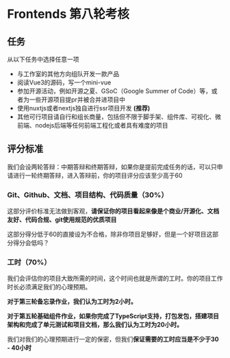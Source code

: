 # Frontends 第八轮考核

## 任务

从以下任务中选择任意一项

- 与工作室的其他方向组队开发一款产品
- 阅读Vue3的源码，写一个mini-vue
- 参加开源活动，例如开源之夏、GSoC（Google Summer of Code）等，或者为一些开源项目提pr并被合并进项目中
- 使用nuxtjs或者nextjs独自进行ssr项目开发 **(推荐)**
- 其他可行项目请自行和组长商量，包括但不限于脚手架、组件库、可视化、微前端、nodejs后端等任何前端工程化或者具有难度的项目

## 评分标准
我们会设两轮答辩：中期答辩和终期答辩，如果你是提前完成任务的话，可以只申请进行一轮终期答辩，进入答辩前，你的项目评分应该至少高于60

### Git、Github、文档、项目结构、代码质量（30%）

这部分评价标准无法做到客观，**请保证你的项目看起来像是个商业/开源化、文档友好、代码合规、git使用规范的优质项目**

这部分得分低于60的直接设为不合格，除非你项目足够好，但是一个好项目这部分得分会低吗？

### 工时（70%）

我们会评估你的项目大致所需的时间，这个时间也就是所谓的工时。你的项目工作时长必须满足我们的心理预期。

**对于第三轮备忘录作业，我们认为工时为2小时。**

**对于第五轮基础组件作业，如果你完成了TypeScript支持，打包发包，搭建项目架构和完成了单元测试和项目文档，那么我们认为工时为20小时。**

我们对我们的心理预期进行一定的保密，但我们**保证需要的工时应当是不少于30 - 40小时**
